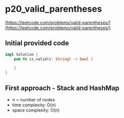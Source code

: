 # p20_valid_parentheses
[https://leetcode.com/problems/valid-parentheses/](https://leetcode.com/problems/valid-parentheses/)

## Initial provided code
```Rust
impl Solution {
    pub fn is_valid(s: String) -> bool {
        
    }
}
```

## First approach - Stack and HashMap

- n = number of nodes
- time complexity: O(n)
- space complexity: O(n)